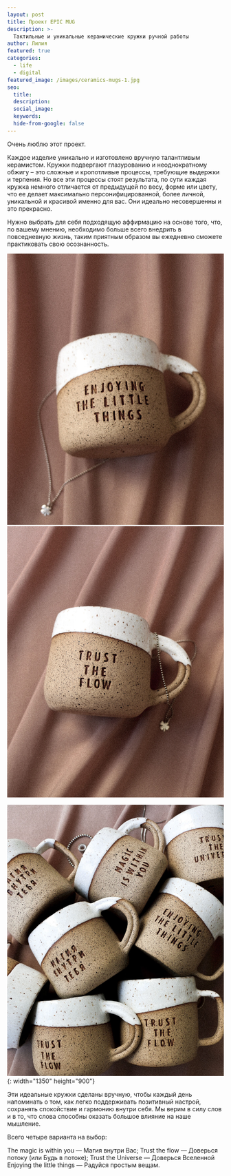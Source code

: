 ```yaml
---
layout: post
title: Проект EPIC MUG
description: >-
  Тактильные и уникальные керамические кружки ручной работы
author: Лилия
featured: true
categories:
  - life
  - digital
featured_image: /images/ceramics-mugs-1.jpg
seo:
  title:
  description:
  social_image:
  keywords:
  hide-from-google: false
---
```

Очень люблю этот проект. 

Каждое изделие уникально и изготовлено вручную талантливым керамистом. Кружки подвергают глазурованию и неоднократному обжигу – это сложные и кропотливые процессы, требующие выдержки и терпения. Но все эти процессы стоят результата, по сути каждая кружка немного отличается от предыдущей по весу, форме или цвету, что ее делает максимально персонифицированной, более личной, уникальной и красивой именно для вас. Они идеально несовершенны и это прекрасно.

Нужно выбрать для себя подходящую аффирмацию на основе того, что, по вашему мнению, необходимо больше всего внедрить в повседневную жизнь, таким приятным образом вы ежедневно сможете практиковать свою осознанность.

<img src="/images/ceramics-mugs-3.jpg" class="one-half-image">
<img src="/images/ceramics-mugs-2.jpg" class="one-half-image">

![](/images/ceramics-mugs-4.jpg){: width="1350" height="900"}


Эти идеальные кружки сделаны вручную, чтобы каждый день напоминать о том, как легко поддерживать позитивный настрой, сохранять спокойствие и гармонию внутри себя. Мы верим в силу слов и в то, что слова способны оказать большое влияние на наше мышление.

Всего четыре варианта на выбор:

The magic is within you — Магия внутри Вас;
Trust the flow — Доверься потоку (или Будь в потоке);
Trust the Universe — Доверься Вселенной
Enjoying the little things — Радуйся простым вещам.
